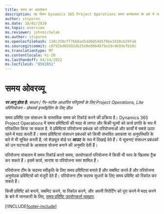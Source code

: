 ```yaml
---
title: समय का अवलोकन
description: यह विषय Dynamics 365 Project Operations समय कार्यक्षमता के बारे में जानकारी प्रदान करता है.
author: stsporen
ms.date: 10/02/2020
ms.topic: overview
ms.reviewer: johnmichalak
ms.author: stsporen
ms.openlocfilehash: 138c339cff7b68ad5dd0d54d5f9be3418cb29fa6
ms.sourcegitcommit: c0792bd65d92db25e0e8864879a19c4b93efb10c
ms.translationtype: MT
ms.contentlocale: hi-IN
ms.lasthandoff: 04/14/2022
ms.locfileid: "8582851"
---
```

# <a name="time-overview"></a>समय ओवरव्यू

_**पर लागू होता है:** साधन / गैर-स्टॉक आधारित परिदृश्यों के लिए Project Operations, Lite परिनियोजन - प्रोफार्मा इनवॉइसिंग के लिए डील_

समय प्रविष्टि एक संसाधन के वास्तविक समय को रिकॉर्ड करने की प्रक्रिया है। Dynamics 365 Project Operations में समय प्रविष्टियों की मदद से लागत और बिक्री मूल्यों को कार्य प्रगति के रूप में परिकलित किया जा सकता है. ये प्रविष्टियां परियोजना प्रबंधक को परियोजनाओं और कार्यों में सबसे ऊपर रहने में मदद करती हैं। समय प्रविष्टियां संसाधन प्रबंधकों को किसी संभावित अवकाश या अनुपस्थिति के बारे में भी सूचित करती हैं, जो शेड्यूल बोर्ड पर **आउट** के रूप में दिखाई देते हैं। ये सूचनाएं संसाधन प्रबंधकों को उन घटनाओं के आसपास योजना बनाने की अनुमति देती हैं।

परियोजना संचालन में समय रिकॉर्ड करते समय, उपयोगकर्ता परियोजना में किसी भी स्तर के खिलाफ ट्रैक कर सकते हैं। इसमें कार्य, सारांश या परियोजना स्तर शामिल हैं।

परियोजना टीम के सदस्य स्वीकृति के लिए समय प्रविष्टियां बनाते हैं और सबमिट करते हैं और परियोजना अनुमोदक प्रविष्टियों को मंजूरी देते हैं। परियोजना टीम सदस्य सुधारों के लिए समय प्रविष्टि को रिकॉल कर सकते हैं।

किसी प्रविष्टि को बनाने, सबमिट करने, या रिकॉल करने, और अपनी रिपोर्टिंग को पूरा करने में मदद करने के बारे में जानकारी के लिए, [समय प्रविष्टि उपयोगकर्ता व्यवहार](ui-behavior-time.md).



[!INCLUDE[footer-include](../includes/footer-banner.md)]